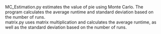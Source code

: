 MC_Estimation.py estimates the value of pie using Monte Carlo. The program calculates the average runtime and standard deviation based on the number of runs. </br>
matrix.py uses matrix multiplication and calculates the average runtime, as well as the standard deviation based on the number of runs.
